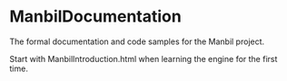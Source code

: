 # ManbilDocumentation

The formal documentation and code samples for the Manbil project.

Start with ManbilIntroduction.html when learning the engine for the first time.
